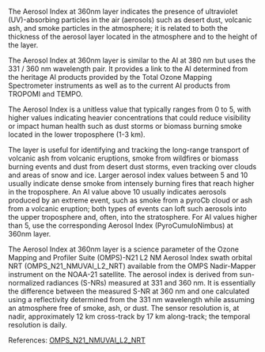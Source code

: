 The Aerosol Index at 360nm layer indicates the presence of ultraviolet (UV)-absorbing particles in the air (aerosols) such as desert dust, volcanic ash, and smoke particles in the atmosphere; it is related to both the thickness of the aerosol layer located in the atmosphere and to the height of the layer.

The Aerosol Index at 360nm layer is similar to the AI at 380 nm but uses the 331 / 360 nm wavelength pair. It provides a link to the AI determined from the heritage AI products provided by the Total Ozone Mapping Spectrometer instruments as well as to the current AI products from TROPOMI and TEMPO.

The Aerosol Index is a unitless value that typically ranges from 0 to 5, with higher values indicating heavier concentrations that could reduce visibility or impact human health such as dust storms or biomass burning smoke located in the lower troposphere (1-3 km).

The layer is useful for identifying and tracking the long-range transport of volcanic ash from volcanic eruptions, smoke from wildfires or biomass burning events and dust from desert dust storms, even tracking over clouds and areas of snow and ice. Larger aerosol index values between 5 and 10 usually indicate dense smoke from intensely burning fires that reach higher in the troposphere. An AI value above 10 usually indicates aerosols produced by an extreme event, such as smoke from a pyroCb cloud or ash from a volcanic eruption; both types of events can loft such aerosols into the upper troposphere and, often, into the stratosphere. For AI values higher than 5, use the corresponding Aerosol Index (PyroCumuloNimbus) at 360nm layer.

The Aerosol Index at 360nm layer is a science parameter of the Ozone Mapping and Profiler Suite (OMPS)-N21 L2 NM Aerosol Index swath orbital NRT (OMPS_N21_NMUVAI_L2_NRT) available from the OMPS Nadir-Mapper instrument on the NOAA-21 satellite. The aerosol index is derived from sun-normalized radiances (S-NRs) measured at 331 and 360 nm. It is essentially the difference between the measured S-NR at 360 nm and one calculated using a reflectivity determined from the 331 nm wavelength while assuming an atmosphere free of smoke, ash, or dust.  The sensor resolution is, at nadir, approximately 12 km cross-track by 17 km along-track; the temporal resolution is daily.

References: [OMPS_N21_NMUVAI_L2_NRT](https://cmr.earthdata.nasa.gov/search/concepts/C3307842625-OMINRT.html)


